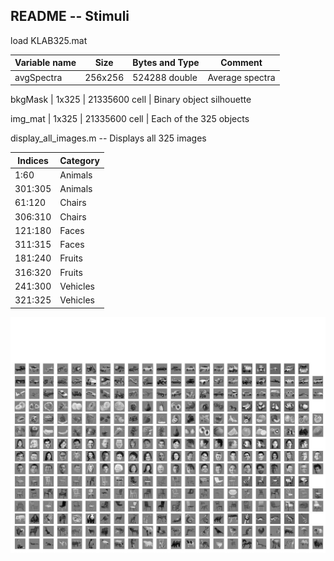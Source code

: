 ## README -- Stimuli

load KLAB325.mat


Variable name |	Size |	Bytes and Type |	Comment
------------- | ---- |  -------------- | --------
avgSpectra    | 256x256	 | 524288  double |             	Average spectra

bkgMask  	|    1x325	|  21335600  cell |                	Binary object silhouette

img_mat |      1x325	 | 21335600  cell  |              	Each of the 325 objects

display_all_images.m	-- Displays all 325 images 

Indices |	Category
------- | --------
1:60 |		Animals
301:305	| Animals
61:120	| Chairs
306:310	| Chairs
121:180	| Faces
311:315	| Faces
181:240	| Fruits
316:320	| Fruits
241:300	| Vehicles
321:325	| Vehicles

[![Stimuli](display_all_images.jpg)](display_all_images.jpg)

